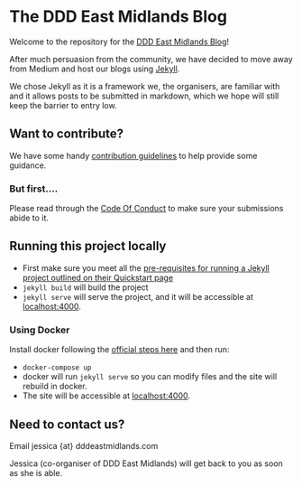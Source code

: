 # The DDD East Midlands Blog

Welcome to the repository for the [DDD East Midlands Blog](https://blog.dddeastmidlands.com/)!

After much persuasion from the community, we have decided to move away from Medium and host our blogs using [Jekyll](https://jekyllrb.com/).

We chose Jekyll as it is a framework we, the organisers, are familiar with and it allows posts to be submitted in markdown, which we hope will still keep the barrier to entry low.

## Want to contribute?

We have some handy [contribution guidelines](.github/contributing.md) to help provide some guidance.

### But first....

Please read through the [Code Of Conduct](./CODE_OF_CONDUCT.md) to make sure your submissions abide to it.

## Running this project locally

- First make sure you meet all the [pre-requisites for running a Jekyll project outlined on their Quickstart page](https://jekyllrb.com/docs/)
- `jekyll build` will build the project
- `jekyll serve` will serve the project, and it will be accessible at [localhost:4000](http://localhost:4000/).

### Using Docker

Install docker following the [official steps here](https://docs.docker.com/get-started/) and then run:
- `docker-compose up`
- docker will run `jekyll serve` so you can modify files and the site will rebuild in docker.
- The site will be accessible at [localhost:4000](http://localhost:4000/).

## Need to contact us?

Email jessica {at} dddeastmidlands.com

Jessica (co-organiser of DDD East Midlands) will get back to you as soon as she is able.
